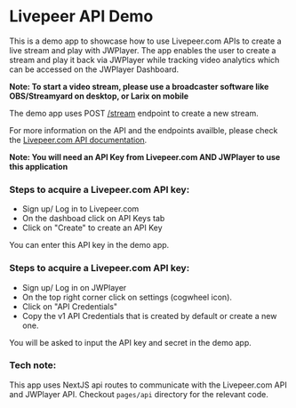 # Livepeer API Demo

This is a demo app to showcase how to use Livepeer.com APIs to create a live stream and play with JWPlayer. The app enables the user to create a stream and play it back via JWPlayer while tracking video analytics which can be accessed on the JWPlayer Dashboard.

**Note: To start a video stream, please use a broadcaster software like OBS/Streamyard on desktop, or Larix on mobile**

The demo app uses POST [/stream](https://livepeer.com/docs/guides/api/create-a-stream) endpoint to create a new stream.

For more information on the API and the endpoints availble, please check the [Livepeer.com API documentation](https://livepeer.com/docs/guides).

**Note: You will need an API Key from Livepeer.com AND JWPlayer to use this application**

### Steps to acquire a Livepeer.com API key:

- Sign up/ Log in to Livepeer.com
- On the dashboad click on API Keys tab
- Click on "Create" to create an API Key

You can enter this API key in the demo app.

### Steps to acquire a Livepeer.com API key:

- Sign up/ Log in on JWPlayer
- On the top right corner click on settings (cogwheel icon).
- Click on "API Credentials"
- Copy the v1 API Credentials that is created by default or create a new one.

You will be asked to input the API key and secret in the demo app.

### Tech note:

This app uses NextJS api routes to communicate with the Livepeer.com API and JWPlayer API. Checkout `pages/api` directory for the relevant code.
